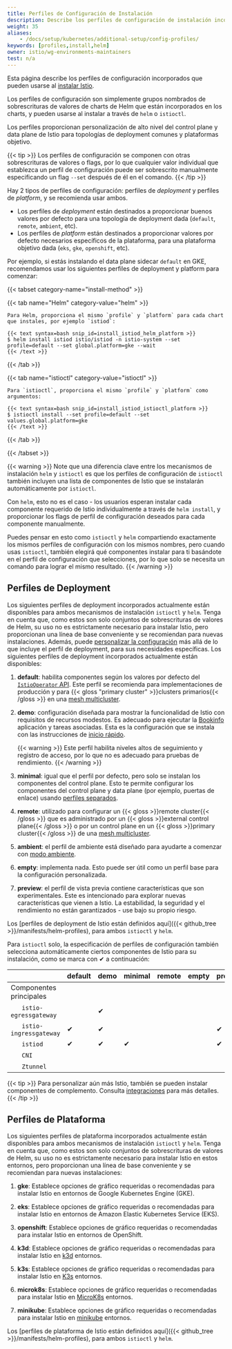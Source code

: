 ```yaml
---
title: Perfiles de Configuración de Instalación
description: Describe los perfiles de configuración de instalación incorporados de Istio.
weight: 35
aliases:
    - /docs/setup/kubernetes/additional-setup/config-profiles/
keywords: [profiles,install,helm]
owner: istio/wg-environments-maintainers
test: n/a
---
```


Esta página describe los perfiles de configuración incorporados que pueden usarse al
[instalar Istio](/es/docs/setup/install).

Los perfiles de configuración son simplemente grupos nombrados de sobrescrituras de valores de charts de Helm que están incorporados en los charts,
y pueden usarse al instalar a través de `helm` o `istioctl`.

Los perfiles proporcionan personalización de alto nivel del control plane y data plane de Istio para topologías de deployment comunes y plataformas objetivo.

{{< tip >}}
Los perfiles de configuración se componen con otras sobrescrituras de valores o flags, por lo que cualquier valor individual que establezca un perfil de configuración puede ser sobrescrito manualmente especificando un flag `--set` después de él en el comando.
{{< /tip >}}

Hay 2 tipos de perfiles de configuración: perfiles de _deployment_ y perfiles de _platform_, y se recomienda usar ambos.

- Los perfiles de _deployment_ están destinados a proporcionar buenos valores por defecto para una topología de deployment dada (`default`, `remote`, `ambient`, etc).
- Los perfiles de _platform_ están destinados a proporcionar valores por defecto necesarios específicos de la plataforma, para una plataforma objetivo dada (`eks`, `gke`, `openshift`, etc).

Por ejemplo, si estás instalando el data plane sidecar `default` en GKE, recomendamos usar los siguientes perfiles de deployment y platform para comenzar:

{{< tabset category-name="install-method" >}}

{{< tab name="Helm" category-value="helm" >}}

    Para Helm, proporciona el mismo `profile` y `platform` para cada chart que instales, por ejemplo `istiod`:

    {{< text syntax=bash snip_id=install_istiod_helm_platform >}}
    $ helm install istiod istio/istiod -n istio-system --set profile=default --set global.platform=gke --wait
    {{< /text >}}

{{< /tab >}}

{{< tab name="istioctl" category-value="istioctl" >}}

    Para `istioctl`, proporciona el mismo `profile` y `platform` como argumentos:

    {{< text syntax=bash snip_id=install_istiod_istioctl_platform >}}
    $ istioctl install --set profile=default --set values.global.platform=gke
    {{< /text >}}

{{< /tab >}}

{{< /tabset >}}

{{< warning >}}
Note que una diferencia clave entre los mecanismos de instalación `helm` y `istioctl` es que los perfiles de configuración de `istioctl` también incluyen una lista de componentes de Istio que se instalarán automáticamente por `istioctl`.

Con `helm`, esto no es el caso - los usuarios esperan instalar cada componente requerido de Istio individualmente a través de `helm install`, y proporcionar los flags de perfil de configuración deseados para cada componente manualmente.

Puedes pensar en esto como `istioctl` y `helm` compartiendo exactamente los mismos perfiles de configuración con los mismos nombres, pero cuando usas `istioctl`, también elegirá qué componentes instalar para ti basándote en el perfil de configuración que selecciones, por lo que solo se necesita un comando para lograr el mismo resultado.
{{< /warning >}}

## Perfiles de Deployment

Los siguientes perfiles de deployment incorporados actualmente están disponibles para ambos mecanismos de instalación `istioctl` y `helm`. Tenga en cuenta que, como estos son solo conjuntos de sobrescrituras de valores de Helm, su uso no es estrictamente necesario para instalar Istio, pero proporcionan una línea de base conveniente y se recomiendan para nuevas instalaciones. Además, puede [personalizar la configuración](/es/docs/setup/additional-setup/customize-installation/)
más allá de lo que incluye el perfil de deployment, para sus necesidades específicas. Los siguientes perfiles de deployment incorporados actualmente están disponibles:

1. **default**: habilita componentes según los valores por defecto del
    [`IstioOperator` API](/es/docs/reference/config/istio.operator.v1alpha1/).
    Este perfil se recomienda para implementaciones de producción y para
    {{< gloss "primary cluster" >}}clusters primarios{{< /gloss >}} en una
    [mesh multicluster](/es/docs/ops/deployment/deployment-models/#multiple-clusters).

1. **demo**: configuración diseñada para mostrar la funcionalidad de Istio con requisitos de recursos modestos.
    Es adecuado para ejecutar la [Bookinfo](/es/docs/examples/bookinfo/) aplicación y tareas asociadas.
    Esta es la configuración que se instala con las instrucciones de [inicio rápido](/es/docs/setup/getting-started/).

    {{< warning >}}
    Este perfil habilita niveles altos de seguimiento y registro de acceso, por lo que no es adecuado para pruebas de rendimiento.
    {{< /warning >}}

1. **minimal**: igual que el perfil por defecto, pero solo se instalan los componentes del control plane.
    Esto te permite configurar los componentes del control plane y data plane (por ejemplo, puertas de enlace) usando [perfiles separados](/es/docs/setup/additional-setup/gateway/#deploying-a-gateway).

1. **remote**: utilizado para configurar un {{< gloss >}}remote cluster{{< /gloss >}} que es administrado por un
    {{< gloss >}}external control plane{{< /gloss >}} o por un control plane en un {{< gloss >}}primary cluster{{< /gloss >}}
    de una [mesh multicluster](/es/docs/ops/deployment/deployment-models/#multiple-clusters).

1. **ambient**: el perfil de ambiente está diseñado para ayudarte a comenzar con [modo ambiente](/es/docs/ambient).

1. **empty**: implementa nada. Esto puede ser útil como un perfil base para la configuración personalizada.

1. **preview**: el perfil de vista previa contiene características que son experimentales. Este es intencionado para explorar nuevas características
                que vienen a Istio. La estabilidad, la seguridad y el rendimiento no están garantizados - use bajo su propio riesgo.

Los [perfiles de deployment de Istio están definidos aquí]({{< github_tree >}}/manifests/helm-profiles), para ambos `istioctl` y `helm`.

Para `istioctl` solo, la especificación de perfiles de configuración también selecciona automáticamente ciertos componentes de Istio para su instalación, como se marca con &#x2714; a continuación:

|     | default | demo | minimal | remote | empty | preview | ambient |
| --- | --- | --- | --- | --- | --- | --- | --- |
| Componentes principales | | | | | | | | |
| &nbsp;&nbsp;&nbsp;&nbsp;&nbsp;&nbsp;`istio-egressgateway` | | &#x2714; | | | | | | | |
| &nbsp;&nbsp;&nbsp;&nbsp;&nbsp;&nbsp;`istio-ingressgateway` | &#x2714; | &#x2714; | | | | &#x2714; | |
| &nbsp;&nbsp;&nbsp;&nbsp;&nbsp;&nbsp;`istiod` | &#x2714; | &#x2714; | &#x2714; | | | &#x2714; | &#x2714; |
| &nbsp;&nbsp;&nbsp;&nbsp;&nbsp;&nbsp;`CNI` | | | | | | | &#x2714; |
| &nbsp;&nbsp;&nbsp;&nbsp;&nbsp;&nbsp;`Ztunnel` | | | | | | | &#x2714; |

{{< tip >}}
Para personalizar aún más Istio, también se pueden instalar componentes de complemento.
Consulta [integraciones](/es/docs/ops/integrations) para más detalles.
{{< /tip >}}

## Perfiles de Plataforma

Los siguientes perfiles de plataforma incorporados actualmente están disponibles para ambos mecanismos de instalación `istioctl` y `helm`. Tenga en cuenta que, como estos son solo conjuntos de sobrescrituras de valores de Helm, su uso no es estrictamente necesario para instalar Istio en estos entornos, pero proporcionan una línea de base conveniente y se recomiendan para nuevas instalaciones:

1. **gke**: Establece opciones de gráfico requeridas o recomendadas para instalar Istio en entornos de Google Kubernetes Engine (GKE).

1. **eks**: Establece opciones de gráfico requeridas o recomendadas para instalar Istio en entornos de Amazon Elastic Kubernetes Service (EKS).

1. **openshift**: Establece opciones de gráfico requeridas o recomendadas para instalar Istio en entornos de OpenShift.

1. **k3d**: Establece opciones de gráfico requeridas o recomendadas para instalar Istio en [k3d](https://k3d.io/) entornos.

1. **k3s**: Establece opciones de gráfico requeridas o recomendadas para instalar Istio en [K3s](https://k3s.io/) entornos.

1. **microk8s**: Establece opciones de gráfico requeridas o recomendadas para instalar Istio en [MicroK8s](https://microk8s.io/) entornos.

1. **minikube**: Establece opciones de gráfico requeridas o recomendadas para instalar Istio en [minikube](https://kubernetes.io/docs/tasks/tools/install-minikube/) entornos.

Los [perfiles de plataforma de Istio están definidos aquí]({{< github_tree >}}/manifests/helm-profiles), para ambos `istioctl` y `helm`.
